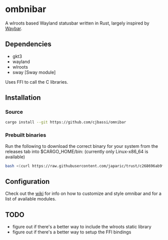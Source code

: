 # ombnibar

A wlroots based Wayland statusbar written in Rust, largely inspired by [Waybar](https://github.com/Alexays/Waybar).

## Dependencies

- gkt3
- wayland
- wlroots
- sway [Sway module]

Uses FFI to call the C libraries.

## Installation

### Source

```bash
cargo install --git https://github.com/cjbassi/omnibar
```

### Prebuilt binaries

Run the following to download the correct binary for your system from the releases tab into $CARGO_HOME/bin: (currently only Linux-x86_64 is available)

```bash
bash <(curl https://raw.githubusercontent.com/japaric/trust/c268696ab9f054e1092f195dddeead2420c04261/install.sh) -f --git cjbassi/omnibar
```

## Configuration

Check out the [wiki](https://github.com/cjbassi/omnibar/wiki) for info on how to customize and style omnibar and for a list of available modules.

## TODO

- figure out if there's a better way to include the wlroots static library
- figure out if there's a better way to setup the FFI bindings
